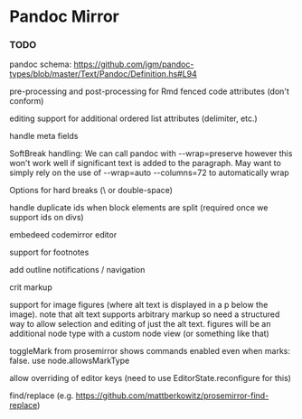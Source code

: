 # Pandoc Mirror

### TODO

pandoc schema: <https://github.com/jgm/pandoc-types/blob/master/Text/Pandoc/Definition.hs#L94>


pre-processing and post-processing for Rmd fenced code attributes (don't conform)

editing support for additional ordered list attributes (delimiter, etc.)

handle meta fields

SoftBreak handling: We can call pandoc with --wrap=preserve however this won't work well if
significant text is added to the paragraph. May want to simply rely on the use of
--wrap=auto --columns=72 to automatically wrap 

Options for hard breaks (\ or double-space)

handle duplicate ids when block elements are split (required once we support ids on divs)

embedeed codemirror editor

support for footnotes

add outline notifications / navigation

crit markup

support for image figures (where alt text is displayed in a p below the image). note that alt text supports arbitrary markup so need a structured way to allow selection and editing of just the alt text. figures will
be an additional node type with a custom node view (or something like that)

toggleMark from prosemirror shows commands enabled even when marks: false. use node.allowsMarkType

allow overriding of editor keys (need to use EditorState.reconfigure for this)

find/replace (e.g. https://github.com/mattberkowitz/prosemirror-find-replace)


